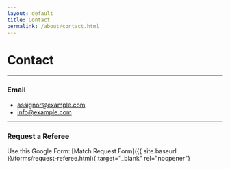 ```yaml
---
layout: default
title: Contact
permalink: /about/contact.html
---
```


# Contact

---

### Email
<!-- 👉 Replace these addresses with your real contacts -->
- [assignor@example.com](mailto:assignor@example.com)  
- [info@example.com](mailto:info@example.com)

---

### Request a Referee
Use this Google Form: [Match Request Form]({{ site.baseurl }}/forms/request-referee.html){:target="_blank" rel="noopener"}
